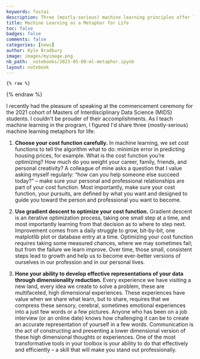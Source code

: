 ```yaml
---
keywords: fastai
description: Three (mostly-serious) machine learning principles offer lessons professionally and personally.
title: Machine Learning as a Metaphor for Life
toc: false 
badges: false
comments: false
categories: [news]
author: Kyle Bradbury
image: images/myimage.png
nb_path: _notebooks/2021-05-09-ml-metaphor.ipynb
layout: notebook
---
```


<!--
#################################################
### THIS FILE WAS AUTOGENERATED! DO NOT EDIT! ###
#################################################
# file to edit: _notebooks/2021-05-09-ml-metaphor.ipynb
-->

<div class="container" id="notebook-container">
        
    {% raw %}
    
<div class="cell border-box-sizing code_cell rendered">

</div>
    {% endraw %}

<div class="cell border-box-sizing text_cell rendered"><div class="inner_cell">
<div class="text_cell_render border-box-sizing rendered_html">
<p>I recently had the pleasure of speaking at the commencement ceremony for the 2021 cohort of Masters of Interdisciplinary Data Science (MIDS) students. I couldn't be prouder of their accomplishments. As I teach machine learning in the program, I figured I'd share three (mostly-serious) machine learning metaphors for life:</p>

</div>
</div>
</div>
<div class="cell border-box-sizing text_cell rendered"><div class="inner_cell">
<div class="text_cell_render border-box-sizing rendered_html">
<ol>
<li><p><strong>Choose your cost function carefully.</strong> In machine learning, we set cost functions to tell the algorithm what to do: minimize error in predicting housing prices, for example. What is the cost function you’re optimizing? How much do you weight your career, family, friends, and personal creativity? A colleague of mine asks a question that I value asking myself regularly: “how can you help someone else succeed today?” – make sure your personal and professional relationships are part of your cost function. Most importantly, make sure your cost function, your pursuits, are defined by what you want and designed to guide you toward the person and professional you want to become.</p>
</li>
<li><p><strong>Use gradient descent to optimize your cost function.</strong> Gradient descent is an iterative optimization process, taking one small step at a time, and most importantly learning from that decision as to where to step next. Improvement comes from a daily struggle to grow, bit-by-bit, one matplotlib plot or database entry at a time. Optimizing your cost function requires taking some measured chances, where we may sometimes fail; but from the failure we learn improve. Over time, those small, consistent steps lead to growth and help us to become ever-better versions of ourselves in our profession and in our personal lives.</p>
</li>
<li><p><strong>Hone your ability to develop effective representations of your data through dimensionality reduction.</strong> Every experience we have visiting a new land, every idea we create to solve a problem, these are multifaceted, high dimensional experiences. These experiences have value when we share what learn, but to share, requires that we compress these sensory, cerebral, sometimes emotional experiences into a just few words or a few pictures. Anyone who has been on a job interview (or an online date) knows how challenging it can be to create an accurate representation of yourself in a few words. Communication is the act of constructing and presenting a lower dimensional version of these high dimensional thoughts or experiences. One of the most transformative tools in your toolbox is your ability to do that effectively and efficiently – a skill that will make you stand out professionally.</p>
</li>
</ol>

</div>
</div>
</div>
</div>
 

